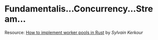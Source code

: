 # Fundamentalis...Concurrency...Stream...

Resource: [How to implement worker pools in Rust](https://kerkour.com/rust-worker-pool) by *Sylvain Kerkour*